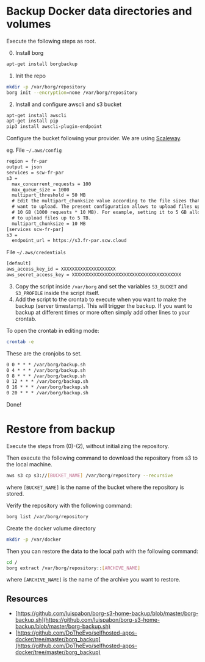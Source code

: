 # Backup Docker data directories and volumes

Execute the following steps as root.

0. Install borg
```bash
apt-get install borgbackup
```

1. Init the repo
```bash
mkdir -p /var/borg/repository
borg init --encryption=none /var/borg/repository
```

2. Install and configure awscli and s3 bucket
```bash
apt-get install awscli
apt-get install pip
pip3 install awscli-plugin-endpoint
```

Configure the bucket following your provider. We are using [Scaleway](https://www.scaleway.com/en/docs/storage/object/api-cli/object-storage-aws-cli/).

eg.
File `~/.aws/config`
```txt
region = fr-par
output = json
services = scw-fr-par
s3 =
  max_concurrent_requests = 100
  max_queue_size = 1000
  multipart_threshold = 50 MB
  # Edit the multipart_chunksize value according to the file sizes that you
  # want to upload. The present configuration allows to upload files up to
  # 10 GB (1000 requests * 10 MB). For example, setting it to 5 GB allows you
  # to upload files up to 5 TB.
  multipart_chunksize = 10 MB
[services scw-fr-par]
s3 =
  endpoint_url = https://s3.fr-par.scw.cloud
```

File `~/.aws/credentials`
```txt
[default]
aws_access_key_id = XXXXXXXXXXXXXXXXXXXX
aws_secret_access_key = XXXXXXXXXXXXXXXXXXXXXXXXXXXXXXXXXXXXXXXX
```


3. Copy the script inside `/var/borg` and set the variables `S3_BUCKET` and `S3_PROFILE` inside the script itself.
4. Add the script to the crontab to execute when you want to make the backup (server timestamp). This will trigger the backup. If you want to backup at different times or more often simply add other lines to your crontab.

To open the crontab in editing mode:
```bash
crontab -e
```

These are the cronjobs to set.

```txt
0 0 * * * /var/borg/backup.sh
0 4 * * * /var/borg/backup.sh
0 8 * * * /var/borg/backup.sh
0 12 * * * /var/borg/backup.sh
0 16 * * * /var/borg/backup.sh
0 20 * * * /var/borg/backup.sh
```

Done!

# Restore from backup
Execute the steps from (0)-(2), without initializing the repository.

Then execute the following command to download the repository from s3 to the local machine.

```bash
aws s3 cp s3://[BUCKET_NAME] /var/borg/repository --recursive
```

where `[BUCKET_NAME]` is the name of the bucket where the repository is stored.

Verify the repository with the following command:

```bash
borg list /var/borg/repository
```

Create the docker volume directory
```bash
mkdir -p /var/docker
```

Then you can restore the data to the local path with the following command:

```bash
cd /
borg extract /var/borg/repository::[ARCHIVE_NAME]
```

where `[ARCHIVE_NAME]` is the name of the archive you want to restore.

## Resources
- [https://github.com/luispabon/borg-s3-home-backup/blob/master/borg-backup.sh](https://github.com/luispabon/borg-s3-home-backup/blob/master/borg-backup.sh)
- [https://github.com/DoTheEvo/selfhosted-apps-docker/tree/master/borg_backup](https://github.com/DoTheEvo/selfhosted-apps-docker/tree/master/borg_backup)